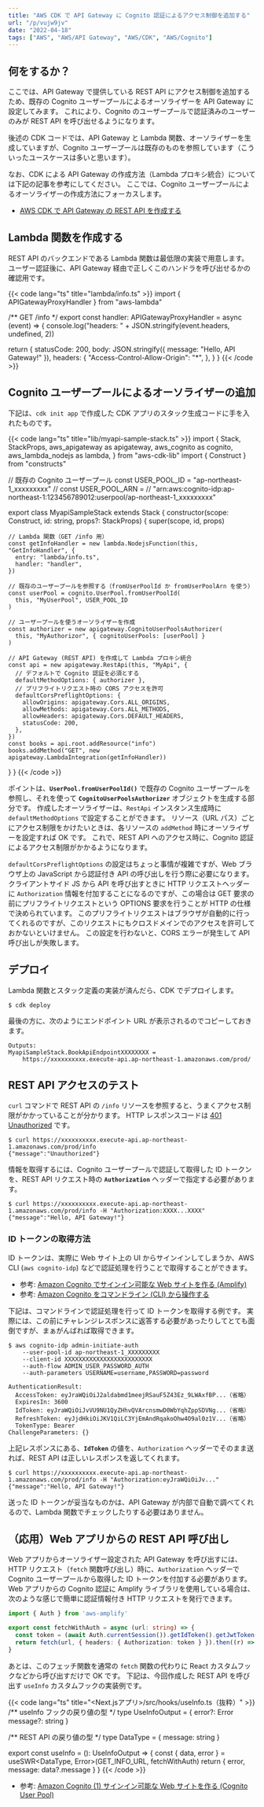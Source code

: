 ```yaml
---
title: "AWS CDK で API Gateway に Cognito 認証によるアクセス制御を追加する"
url: "/p/vujw9jv"
date: "2022-04-18"
tags: ["AWS", "AWS/API Gateway", "AWS/CDK", "AWS/Cognito"]
---
```


何をするか？
----

ここでは、API Gateway で提供している REST API にアクセス制御を追加するため、既存の Cognito ユーザープールによるオーソライザーを API Gateway に設定してみます。
これにより、Cognito のユーザープールで認証済みのユーザーのみが REST API を呼び出せるようになります。

後述の CDK コードでは、API Gateway と Lambda 関数、オーソライザーを生成していますが、Cognito ユーザープールは既存のものを参照しています（こういったユースケースは多いと思います）。

なお、CDK による API Gateway の作成方法（Lambda プロキシ統合）については下記の記事を参考にしてください。
ここでは、Cognito ユーザープールによるオーソライザーの作成方法にフォーカスします。

- [AWS CDK で API Gateway の REST API を作成する](/p/k7eoer5)


Lambda 関数を作成する
----

REST API のバックエンドである Lambda 関数は最低限の実装で用意します。
ユーザー認証後に、API Gateway 経由で正しくこのハンドラを呼び出せるかの確認用です。

{{< code lang="ts" title="lambda/info.ts" >}}
import { APIGatewayProxyHandler } from "aws-lambda"

/** GET /info */
export const handler: APIGatewayProxyHandler = async (event) => {
  console.log("headers: " + JSON.stringify(event.headers, undefined, 2))

  return {
    statusCode: 200,
    body: JSON.stringify({ message: "Hello, API Gateway!" }),
    headers: {
      "Access-Control-Allow-Origin": "*",
    },
  }
}
{{< /code >}}


Cognito ユーザープールによるオーソライザーの追加
----

下記は、`cdk init app` で作成した CDK アプリのスタック生成コードに手を入れたものです。

{{< code lang="ts" title="lib/myapi-sample-stack.ts" >}}
import {
  Stack,
  StackProps,
  aws_apigateway as apigateway,
  aws_cognito as cognito,
  aws_lambda_nodejs as lambda,
} from "aws-cdk-lib"
import { Construct } from "constructs"

// 既存の Cognito ユーザープール
const USER_POOL_ID = "ap-northeast-1_xxxxxxxxx"
// const USER_POOL_ARN =
//   "arn:aws:cognito-idp:ap-northeast-1:123456789012:userpool/ap-northeast-1_xxxxxxxxx"

export class MyapiSampleStack extends Stack {
  constructor(scope: Construct, id: string, props?: StackProps) {
    super(scope, id, props)

    // Lambda 関数（GET /info 用）
    const getInfoHandler = new lambda.NodejsFunction(this, "GetInfoHandler", {
      entry: "lambda/info.ts",
      handler: "handler",
    })

    // 既存のユーザープールを参照する（fromUserPoolId か fromUserPoolArn を使う）
    const userPool = cognito.UserPool.fromUserPoolId(
      this, "MyUserPool", USER_POOL_ID
    )

    // ユーザープールを使うオーソライザーを作成
    const authorizer = new apigateway.CognitoUserPoolsAuthorizer(
      this, "MyAuthorizor", { cognitoUserPools: [userPool] }
    )

    // API Gateway (REST API) を作成して Lambda プロキシ統合
    const api = new apigateway.RestApi(this, "MyApi", {
      // デフォルトで Cognito 認証を必須とする
      defaultMethodOptions: { authorizer },
      // プリフライトリクエスト時の CORS アクセスを許可
      defaultCorsPreflightOptions: {
        allowOrigins: apigateway.Cors.ALL_ORIGINS,
        allowMethods: apigateway.Cors.ALL_METHODS,
        allowHeaders: apigateway.Cors.DEFAULT_HEADERS,
        statusCode: 200,
      },
    })
    const books = api.root.addResource("info")
    books.addMethod("GET", new apigateway.LambdaIntegration(getInfoHandler))
  }
}
{{< /code >}}

ポイントは、__`UserPool.fromUserPoolId()`__ で既存の Cognito ユーザープールを参照し、それを使って __`CognitoUserPoolsAuthorizer`__ オブジェクトを生成する部分です。
作成したオーソライザーは、`RestApi` インスタンス生成時に `defaultMethodOptions` で設定することができます。
リソース（URL パス）ごとにアクセス制限をかけたいときは、各リソースの `addMethod` 時にオーソライザーを設定すれば OK です。
これで、REST API へのアクセス時に、Cognito 認証によるアクセス制限がかかるようになります。

`defaultCorsPreflightOptions` の設定はちょっと事情が複雑ですが、Web ブラウザ上の JavaScript から認証付き API の呼び出しを行う際に必要になります。
クライアントサイド JS から API を呼び出すときに HTTP リクエストヘッダーに `Authorization` 情報を付加することになるのですが、この場合は GET 要求の前にプリフライトリクエストという OPTIONS 要求を行うことが HTTP の仕様で決められています。
このプリフライトリクエストはブラウザが自動的に行ってくれるのですが、このリクエストにもクロスドメインでのアクセスを許可しておかないといけません。
この設定を行わないと、CORS エラーが発生して API 呼び出しが失敗します。


デプロイ
----

Lambda 関数とスタック定義の実装が済んだら、CDK でデプロイします。

```console
$ cdk deploy
```

最後の方に、次のようにエンドポイント URL が表示されるのでコピーしておきます。

```
Outputs:
MyapiSampleStack.BookApiEndpointXXXXXXXX =
    https://xxxxxxxxxx.execute-api.ap-northeast-1.amazonaws.com/prod/
```


REST API アクセスのテスト
----

`curl` コマンドで REST API の `/info` リソースを参照すると、うまくアクセス制限がかかっていることが分かります。
HTTP  レスポンスコードは [401 Unauthorized](https://developer.mozilla.org/ja/docs/Web/HTTP/Status/401) です。

```console
$ curl https://xxxxxxxxxx.execute-api.ap-northeast-1.amazonaws.com/prod/info
{"message":"Unauthorized"}
```

情報を取得するには、Cognito ユーザープールで認証して取得した ID トークンを、REST API リクエスト時の __`Authorization`__ ヘッダーで指定する必要があります。

```console
$ curl https://xxxxxxxxxx.execute-api.ap-northeast-1.amazonaws.com/prod/info -H "Authorization:XXXX...XXXX"
{"message":"Hello, API Gateway!"}
```

### ID トークンの取得方法

ID トークンは、実際に Web サイト上の UI からサインインしてしまうか、AWS CLI (`aws cognito-idp`) などで認証処理を行うことで取得することができます。

- 参考: [Amazon Cognito でサインイン可能な Web サイトを作る (Amplify)](/p/pufs8kx)
- 参考: [Amazon Cognito をコマンドライン (CLI) から操作する](/p/yzjj4c7)

下記は、コマンドラインで認証処理を行って ID トークンを取得する例です。
実際には、この前にチャレンジレスポンスに返答する必要があったりしてとても面倒ですが、まぁがんばれば取得できます。

```console
$ aws cognito-idp admin-initiate-auth
    --user-pool-id ap-northeast-1_XXXXXXXXX
    --client-id XXXXXXXXXXXXXXXXXXXXXXXXX
    --auth-flow ADMIN_USER_PASSWORD_AUTH
    --auth-parameters USERNAME=username,PASSWORD=password

AuthenticationResult:
  AccessToken: eyJraWQiOiJ2aldabmd1meejRSauF5Z43Ez_9LWAxfBP...（省略）
  ExpiresIn: 3600
  IdToken: eyJraWQiOiJvVU9NU1QyZHhvQVArcnsmwD0WbYqhZppSDVNg...（省略）
  RefreshToken: eyJjdHkiOiJKV1QiLC3YjEmAndRqakoOhw4O9al0z1V...（省略）
  TokenType: Bearer
ChallengeParameters: {}
```

上記レスポンスにある、__`IdToken`__ の値を、`Authorization` ヘッダーでそのまま送れば、REST API は正しいレスポンスを返してくれます。

```console
$ curl https://xxxxxxxxxx.execute-api.ap-northeast-1.amazonaws.com/prod/info -H "Authorization:eyJraWQiOiJv..."
{"message":"Hello, API Gateway!"}
```

送った ID トークンが妥当なものかは、API Gateway が内部で自動で調べてくれるので、Lambda 関数でチェックしたりする必要はありません。


（応用）Web アプリからの REST API 呼び出し
----

Web アプリからオーソライザー設定された API Gateway を呼び出すには、HTTP リクエスト（`fetch` 関数呼び出し）時に、`Authorization` ヘッダーで Cognito ユーザープールから取得した ID トークンを付加する必要があります。
Web アプリからの Cognito 認証に Amplify ライブラリを使用している場合は、次のような感じで簡単に認証情報付き HTTP リクエストを発行できます。

```ts
import { Auth } from 'aws-amplify'

export const fetchWithAuth = async (url: string) => {
  const token = (await Auth.currentSession()).getIdToken().getJwtToken()
  return fetch(url, { headers: { Authorization: token } }).then((r) => r.json())
}
```

あとは、このフェッチ関数を通常の `fetch` 関数の代わりに React カスタムフックなどから呼び出すだけで OK です。
下記は、今回作成した REST API を呼び出す `useInfo` カスタムフックの実装例です。

{{< code lang="ts" title="<Next.jsアプリ>/src/hooks/useInfo.ts（抜粋）" >}}
/** useInfo フックの戻り値の型 */
type UseInfoOutput = {
  error?: Error
  message?: string
}

/** REST API の戻り値の型 */
type DataType = {
  message: string
}

export const useInfo = (): UseInfoOutput => {
  const { data, error } = useSWR<DataType, Error>(GET_INFO_URL, fetchWithAuth)
  return { error, message: data?.message }
}
{{< /code >}}

- 参考: [Amazon Cognito (1) サインイン可能な Web サイトを作る (Cognito User Pool)](/p/pufs8kx/)

